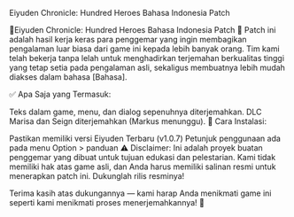 Eiyuden Chronicle: Hundred Heroes Bahasa Indonesia Patch

🌟Eiyuden Chronicle: Hundred Heroes Bahasa Indonesia Patch 🌟
Patch ini adalah hasil kerja keras para penggemar yang ingin membagikan pengalaman luar biasa dari game ini kepada lebih banyak orang. Tim kami telah bekerja tanpa lelah untuk menghadirkan terjemahan berkualitas tinggi yang tetap setia pada pengalaman asli, sekaligus membuatnya lebih mudah diakses dalam bahasa [Bahasa].

✅ Apa Saja yang Termasuk:

Teks dalam game, menu, dan dialog sepenuhnya diterjemahkan.
DLC Marisa dan Seign diterjemahkan (Markus menunggu).
💾 Cara Instalasi:

Pastikan memiliki versi Eiyuden Terbaru (v1.0.7)
Petunjuk penggunaan ada pada menu Option > panduan
⚠️ Disclaimer:
Ini adalah proyek buatan penggemar yang dibuat untuk tujuan edukasi dan pelestarian. Kami tidak memiliki hak atas game asli, dan Anda harus memiliki salinan resmi untuk menerapkan patch ini. Dukunglah rilis resminya!

Terima kasih atas dukungannya — kami harap Anda menikmati game ini seperti kami menikmati proses menerjemahkannya! 🎉
